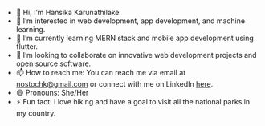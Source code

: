 - 👋 Hi, I’m Hansika Karunathilake
- 👀 I’m interested in web development, app development, and machine learning.
- 🌱 I’m currently learning MERN stack and mobile app development using flutter.
- 💞️ I’m looking to collaborate on innovative web development projects and open source software.
- 📫 How to reach me: You can reach me via email at nostochk@gmail.com or connect with me on LinkedIn [here](linkedin.com/in/hansika-karunathilake-520a03218).
- 😄 Pronouns: She/Her
- ⚡ Fun fact: I love hiking and have a goal to visit all the national parks in my country.
